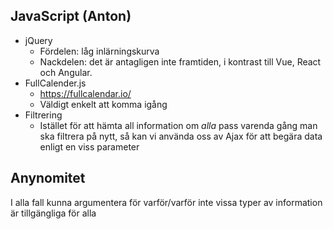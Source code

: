 ## JavaScript (Anton)
* jQuery
	* Fördelen: låg inlärningskurva
	* Nackdelen: det är antagligen inte framtiden, i kontrast till Vue, React och Angular.
* FullCalender.js
	* https://fullcalendar.io/
	* Väldigt enkelt att komma igång
* Filtrering
	* Istället för att hämta all information om *alla* pass varenda gång man ska filtrera på nytt, så kan vi använda oss av Ajax för att begära data enligt en viss parameter
	
	
	
	
## Anynomitet
I alla fall kunna argumentera för varför/varför inte vissa typer av information är tillgängliga för alla




